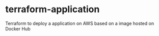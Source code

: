 # terraform-application
Terraform to deploy a application on AWS based on a image hosted on Docker Hub
